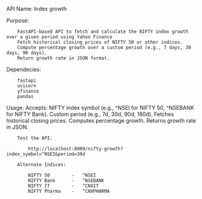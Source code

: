 API Name: Index growth

Purpose:

        FastAPI-based API to fetch and calculate the NIFTY index growth over a given period using Yahoo Finance
        Fetch historical closing prices of NIFTY 50 or other indices.
        Compute percentage growth over a custom period (e.g., 7 days, 30 days, 90 days).
        Return growth rate in JSON format.

Dependecies:

        fastapi 
        uvicorn 
        yfinance 
        pandas
        
Usage:
        Accepts:
            NIFTY index symbol (e.g., ^NSEI for NIFTY 50, ^NSEBANK for NIFTY Bank).
            Custom period (e.g., 7d, 30d, 90d, 180d).
        Fetches historical closing prices.
        Computes percentage growth.
        Returns growth rate in JSON.
        
        Test the API:

            http://localhost:8000/nifty-growth?index_symbol=^NSEI&period=30d
        
        Alternate Indices:

            NIFTY 50        -   ^NSEI
            NIFTY Bank      - 	^NSEBANK
            NIFTY IT        -   ^CNXIT
            NIFTY Pharma    -   ^CNXPHARMA
